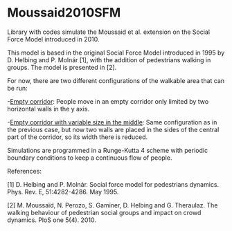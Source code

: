 # Moussaid2010SFM
Library with codes simulate the Moussaid et al. extension on the Social Force Model introduced in 2010.

This model is based in the original Social Force Model introduced in 1995 by D. Helbing and P. Molnár [1], with the addition of pedestrians walking in groups. The model is presented in [2].

For now, there are two different configurations of the walkable area that can be run:

-[Empty corridor](<Codes/empty_corridor.py>): People move in an empty corridor only limited by two horizontal walls in the y axis.

-[Empty corridor with variable size in the middle](<Codes/middle_aperture.py>): Same configuration as in the previous case, but now two walls are placed in the sides of the central part of the corridor, so its width there is reduced.

Simulations are programmed in a Runge-Kutta 4 scheme with periodic boundary conditions to keep a continuous flow of people.

References:

[1] D. Helbing and P. Molnár. Social force model for pedestrians dynamics. Phys. Rev. E, 51:4282-4286. May 1995.

[2] M. Moussaïd, N. Perozo, S. Gaminer, D. Helbing and G. Theraulaz. The walking behaviour of pedestrian social groups and impact on crowd dynamics. PloS one 5(4). 2010.
